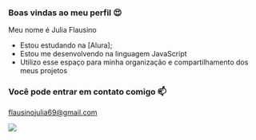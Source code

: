 ### Boas vindas ao meu perfil 😍

Meu nome é Julia Flausino

- Estou estudando na [Alura];
- Estou me desenvolvendo na linguagem JavaScript
- Utilizo esse espaço para minha organização e compartilhamento dos meus projetos

### Você pode entrar em contato comigo 📫

flausinojulia69@gmail.com

![](https://media1.tenor.com/m/KlNz6WpZtq0AAAAC/frozen-frose.gif)

